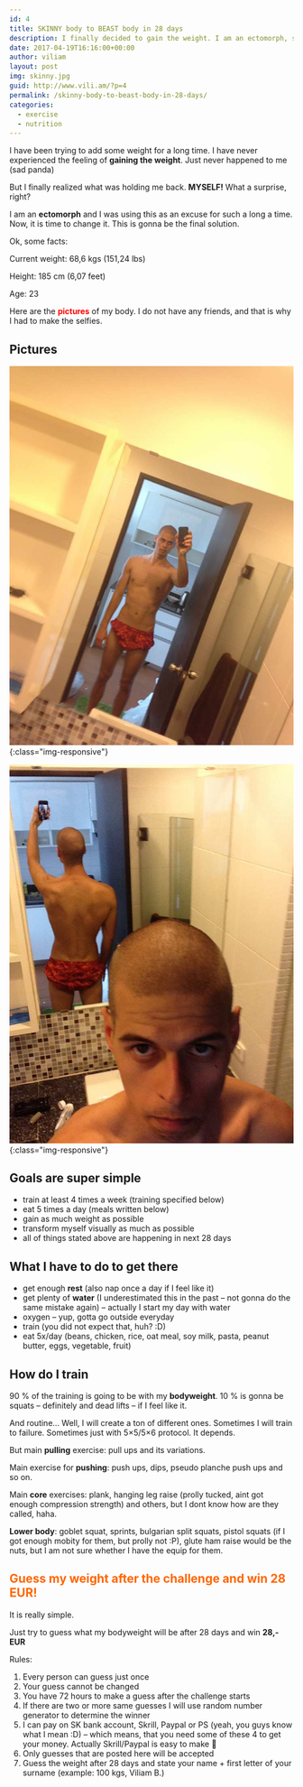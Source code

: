 ```yaml
---
id: 4
title: SKINNY body to BEAST body in 28 days
description: I finally decided to gain the weight. I am an ectomorph, so it will be a huge challenge for my body and mind.
date: 2017-04-19T16:16:00+00:00
author: viliam
layout: post
img: skinny.jpg
guid: http://www.vili.am/?p=4
permalink: /skinny-body-to-beast-body-in-28-days/
categories:
  - exercise
  - nutrition
---
```

I have been trying to add some weight for a long time. I have never experienced the feeling of **gaining the weight**. Just never happened to me (sad panda)

But I finally realized what was holding me back. **MYSELF!** What a surprise, right?

I am an **ectomorph** and I was using this as an excuse for such a long a time. Now, it is time to change it. This is gonna be the final solution.

Ok, some facts:

Current weight: 68,6 kgs (151,24 lbs)

Height: 185 cm (6,07 feet)

Age: 23

Here are the <span style="color: #ff0000;"><strong>pictures</strong></span> of my body. I do not have any friends, and that is why I had to make the selfies.

## Pictures

![Skinny body 01](/images/2017/04/skinny-body01.jpg){:class="img-responsive"}

![Skinny body 02](/images/2017/04/skinny-body02.jpg){:class="img-responsive"}

## Goals are super simple

  * train at least 4 times a week (training specified below)
  * eat 5 times a day (meals written below)
  * gain as much weight as possible
  * transform myself visually as much as possible
  * all of things stated above are happening in next 28 days

## What I have to do to get there

  * get enough **rest** (also nap once a day if I feel like it)
  * get plenty of **water** (I underestimated this in the past &#8211; not gonna do the same mistake again) &#8211; actually I start my day with water
  * oxygen &#8211; yup, gotta go outside everyday
  * train (you did not expect that, huh? :D)
  * eat 5x/day (beans, chicken, rice, oat meal, soy milk, pasta, peanut butter, eggs, vegetable, fruit)

## How do I train

90 % of the training is going to be with my **bodyweight**. 10 % is gonna be squats &#8211; definitely and dead lifts &#8211; if I feel like it.

And routine&#8230; Well, I will create a ton of different ones. Sometimes I will train to failure. Sometimes just with 5&#215;5/5&#215;6 protocol. It depends.

But main **pulling** exercise: pull ups and its variations.

Main exercise for **pushing**: push ups, dips, pseudo planche push ups and so on.

Main **core** exercises: plank, hanging leg raise (prolly tucked, aint got enough compression strength) and others, but I dont know how are they called, haha.

**Lower body**: goblet squat, sprints, bulgarian split squats, pistol squats (if I got enough mobity for them, but prolly not :P), glute ham raise would be the nuts, but I am not sure whether I have the equip for them.

## <span style="color: #ff6600;">Guess my weight after the challenge and win 28 EUR!</span>

It is really simple.

Just try to guess what my bodyweight will be after 28 days and win **28,- EUR**

Rules:

  1. Every person can guess just once
  2. Your guess cannot be changed
  3. You have 72 hours to make a guess after the challenge starts
  4. If there are two or more same guesses I will use random number generator to determine the winner
  5. I can pay on SK bank account, Skrill, Paypal or PS (yeah, you guys know what I mean :D) &#8211; which means, that you need some of these 4 to get your money. Actually Skrill/Paypal is easy to make 🙂
  6. Only guesses that are posted here will be accepted
  7. Guess the weight after 28 days and state your name + first letter of your surname (example: 100 kgs, Viliam B.)
